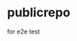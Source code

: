 # publicrepo
for e2e test























































































































































































































































































































































































































































































































































































































































































































































































































































